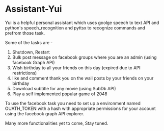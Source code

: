 # Assistant-Yui
 Yui is a helpful personal assistant which uses goolge speech to text API and python's 
 speech_recognition and pyttsx to recognize commands and prefrom those task.
 
 Some of the tasks are - 
 
 1. Shutdown, Restart
 2. Bulk post message on facebook groups where you are an admin (using facebook Graph API) 
 3. Wish birthday to all your friends on this day (expired due to API restrictions)
 4. like and comment thank you on the wall posts by your friends on your birthday
 5. Download subtitle for any movie (using SubDb API)
 6. Play a self implemented popular game of 2048
 
 To use the facebook task you need to set up a environment named OUATH_TOKEN with a hash with appropriate
 permissions for your account using the facebook graph API explorer.
 
 Many more functionalities yet to come, Stay tuned.  
